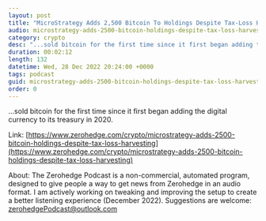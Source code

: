 ```yaml
---
layout: post
title: "MicroStrategy Adds 2,500 Bitcoin To Holdings Despite Tax-Loss Harvesting"
audio: microstrategy-adds-2500-bitcoin-holdings-despite-tax-loss-harvesting-0
category: crypto
desc: "...sold bitcoin for the first time since it first began adding the digital currency to its treasury in 2020."
duration: 00:02:12
length: 132
datetime: Wed, 28 Dec 2022 20:24:00 +0000
tags: podcast
guid: microstrategy-adds-2500-bitcoin-holdings-despite-tax-loss-harvesting-0
order: 0
---
```

...sold bitcoin for the first time since it first began adding the digital currency to its treasury in 2020.

Link: [https://www.zerohedge.com/crypto/microstrategy-adds-2500-bitcoin-holdings-despite-tax-loss-harvesting](https://www.zerohedge.com/crypto/microstrategy-adds-2500-bitcoin-holdings-despite-tax-loss-harvesting)

About: The Zerohedge Podcast is a non-commercial, automated program, designed to give people a way to get news from Zerohedge in an audio format.  I am actively working on tweaking and improving the setup to create a better listening experience (December 2022).  Suggestions are welcome: [zerohedgePodcast@outlook.com](mailto:zerohedgePodcast@outlook.com)